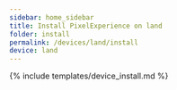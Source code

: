 ```yaml
---
sidebar: home_sidebar
title: Install PixelExperience on land
folder: install
permalink: /devices/land/install
device: land
---
```

{% include templates/device_install.md %}
